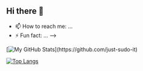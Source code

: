 ## Hi there 👋

- 📫 How to reach me: ...
- ⚡ Fun fact: ...
-->


[![My GitHub Stats]([https://github-readme-stats-l0tjwwkls-just-sudo-its-projects.vercel.app/api?username=just-sudo-it](https://github-readme-stats-l0tjwwkls-just-sudo-its-projects.vercel.app/api?username=just-sudo-it)&show=reviews,prs_merged,prs_merged_percentage&show_icons=true&count_private=true&theme=tokyonight)](https://github.com/just-sudo-it)

[![Top Langs](https://github-readme-stats-l0tjwwkls-just-sudo-its-projects.vercel.app/api/top-langs/?username=just-sudo-it&hide=HTML,CSS&layout=compact&count_private=true)](https://github.com/just-sudo-it)

